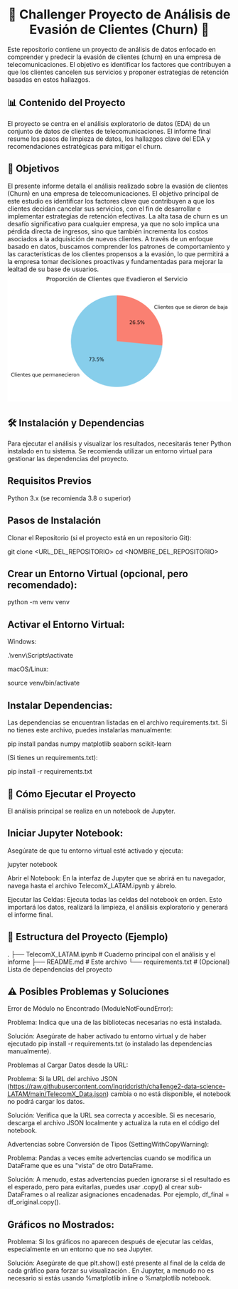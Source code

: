 <h1 align="center">🎁 Challenger Proyecto de Análisis de Evasión de Clientes (Churn) 🎉</h1> 

Este repositorio contiene un proyecto de análisis de datos enfocado en comprender y predecir la evasión de clientes (churn) en una empresa de telecomunicaciones. El objetivo es identificar los factores que contribuyen a que los clientes cancelen sus servicios y proponer estrategias de retención basadas en estos hallazgos.

## 📊 Contenido del Proyecto
El proyecto se centra en el análisis exploratorio de datos (EDA) de un conjunto de datos de clientes de telecomunicaciones. El informe final resume los pasos de limpieza de datos, los hallazgos clave del EDA y recomendaciones estratégicas para mitigar el churn.
## 📌 Objetivos
El presente informe detalla el análisis realizado sobre la evasión de clientes (Churn) en una empresa de telecomunicaciones. El objetivo principal de este estudio es identificar los factores clave que contribuyen a que los clientes decidan cancelar sus servicios, con el fin de desarrollar e implementar estrategias de retención efectivas. La alta tasa de churn es un desafío significativo para cualquier empresa, ya que no solo implica una pérdida directa de ingresos, sino que también incrementa los costos asociados a la adquisición de nuevos clientes. A través de un enfoque basado en datos, buscamos comprender los patrones de comportamiento y las características de los clientes propensos a la evasión, lo que permitirá a la empresa tomar decisiones proactivas y fundamentadas para mejorar la lealtad de su base de usuarios.
![TelecomX-Latam](https://github.com/marlevilla/challenger-telecom-x/blob/main/porcentajes_cancelacion.png)

## 🛠️ Instalación y Dependencias
Para ejecutar el análisis y visualizar los resultados, necesitarás tener Python instalado en tu sistema. Se recomienda utilizar un entorno virtual para gestionar las dependencias del proyecto.

## Requisitos Previos
Python 3.x (se recomienda 3.8 o superior)

## Pasos de Instalación
Clonar el Repositorio (si el proyecto está en un repositorio Git):

git clone <URL_DEL_REPOSITORIO>
cd <NOMBRE_DEL_REPOSITORIO>

## Crear un Entorno Virtual (opcional, pero recomendado):

python -m venv venv

## Activar el Entorno Virtual:

Windows:

.\venv\Scripts\activate

macOS/Linux:

source venv/bin/activate

## Instalar Dependencias:
Las dependencias se encuentran listadas en el archivo requirements.txt. Si no tienes este archivo, puedes instalarlas manualmente:

pip install pandas numpy matplotlib seaborn scikit-learn

(Si tienes un requirements.txt):

pip install -r requirements.txt

## 🚀 Cómo Ejecutar el Proyecto
El análisis principal se realiza en un notebook de Jupyter.

## Iniciar Jupyter Notebook:
Asegúrate de que tu entorno virtual esté activado y ejecuta:

jupyter notebook

Abrir el Notebook:
En la interfaz de Jupyter que se abrirá en tu navegador, navega hasta el archivo TelecomX_LATAM.ipynb y ábrelo.

Ejecutar las Celdas:
Ejecuta todas las celdas del notebook en orden. Esto importará los datos, realizará la limpieza, el análisis exploratorio y generará el informe final.

## 📁 Estructura del Proyecto (Ejemplo)
.
├── TelecomX_LATAM.ipynb        # Cuaderno principal con el análisis y el informe
├── README.md                   # Este archivo
└── requirements.txt            # (Opcional) Lista de dependencias del proyecto

## ⚠️ Posibles Problemas y Soluciones
Error de Módulo no Encontrado (ModuleNotFoundError):

Problema: Indica que una de las bibliotecas necesarias no está instalada.

Solución: Asegúrate de haber activado tu entorno virtual y de haber ejecutado pip install -r requirements.txt (o instalado las dependencias manualmente).

Problemas al Cargar Datos desde la URL:

Problema: Si la URL del archivo JSON (https://raw.githubusercontent.com/ingridcristh/challenge2-data-science-LATAM/main/TelecomX_Data.json) cambia o no está disponible, el notebook no podrá cargar los datos.

Solución: Verifica que la URL sea correcta y accesible. Si es necesario, descarga el archivo JSON localmente y actualiza la ruta en el código del notebook.

Advertencias sobre Conversión de Tipos (SettingWithCopyWarning):

Problema: Pandas a veces emite advertencias cuando se modifica un DataFrame que es una "vista" de otro DataFrame.

Solución: A menudo, estas advertencias pueden ignorarse si el resultado es el esperado, pero para evitarlas, puedes usar .copy() al crear sub-DataFrames o al realizar asignaciones encadenadas. Por ejemplo, df_final = df_original.copy().

## Gráficos no Mostrados:

Problema: Si los gráficos no aparecen después de ejecutar las celdas, especialmente en un entorno que no sea Jupyter.

Solución: Asegúrate de que plt.show() esté presente al final de la celda de cada gráfico para forzar su visualización
. En Jupyter, a menudo no es necesario si estás usando %matplotlib inline o %matplotlib notebook.
